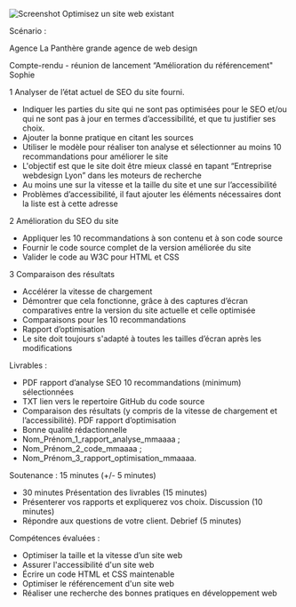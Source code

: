![Screenshot](img/site.png)
Optimisez un site web existant

Scénario :

Agence La Panthère grande agence de web design

Compte-rendu - réunion de lancement “Amélioration du référencement" Sophie

1 Analyser de l’état actuel de SEO du site fourni.

-	Indiquer les parties du site qui ne sont pas optimisées pour le SEO et/ou qui ne sont pas à jour en termes d’accessibilité, et que tu justifier ses choix.
-	Ajouter la bonne pratique en citant les sources
-	Utiliser le modèle pour réaliser ton analyse et sélectionner au moins 10 recommandations pour améliorer le site
-	L'objectif est que le site doit être mieux classé en tapant “Entreprise webdesign Lyon” dans les moteurs de recherche
-	Au moins une sur la vitesse et la taille du site et une sur l’accessibilité
-	Problèmes d’accessibilité, il faut ajouter les éléments nécessaires dont la liste est à cette adresse

2 Amélioration du SEO du site
-	Appliquer les 10 recommandations à son contenu et à son code source
-	Fournir le code source complet de la version améliorée du site
-	Valider le code au W3C pour HTML et CSS

3 Comparaison des résultats
-	Accélérer la vitesse de chargement
-	Démontrer que cela fonctionne, grâce à des captures d’écran comparatives entre la version du site actuelle et celle optimisée
-	Comparaisons pour les 10 recommandations
-	Rapport d’optimisation
-	Le site doit toujours s'adapté à toutes les tailles d’écran après les modifications

Livrables :
-	PDF rapport d’analyse SEO 10 recommandations (minimum) sélectionnées
-	TXT lien vers le repertoire GitHub du code source
-	Comparaison des résultats (y compris de la vitesse de chargement et l’accessibilité). PDF rapport d’optimisation
-	Bonne qualité rédactionnelle
-	Nom_Prénom_1_rapport_analyse_mmaaaa ;
-	Nom_Prénom_2_code_mmaaaa ;
-	Nom_Prénom_3_rapport_optimisation_mmaaaa.

Soutenance : 15 minutes (+/- 5 minutes)
-	30 minutes
Présentation des livrables (15 minutes)
-	Présenterer vos rapports et expliquerez vos choix.
Discussion (10 minutes)
-	Répondre aux questions de votre client.
Debrief (5 minutes)

Compétences évaluées :
-	Optimiser la taille et la vitesse d’un site web
-	Assurer l'accessibilité d'un site web
-	Écrire un code HTML et CSS maintenable
-	Optimiser le référencement d'un site web
-	Réaliser une recherche des bonnes pratiques en développement web
